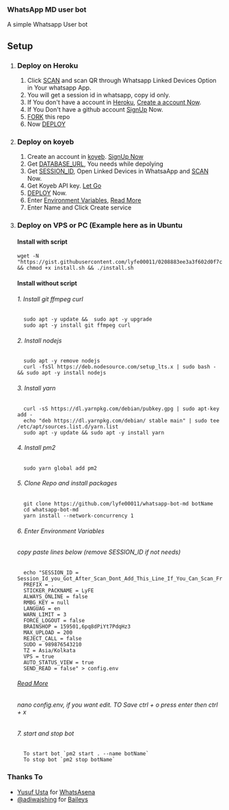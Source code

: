 ### WhatsApp MD user bot

A simple Whatsapp User bot

## Setup

1. ### Deploy on Heroku
   1. Click [SCAN](https://levanter.onrender.com/md) and scan QR through Whatsapp Linked Devices Option in Your whatsapp App.
   2. You will get a session id in whatsapp, copy id only.
   3. If You don't have a account in [Heroku](https://signup.heroku.com/), [Create a account Now](https://signup.heroku.com/).
   4. If You Don't have a github account [SignUp](https://github.com/join) Now.
   5. [FORK](https://github.com/lyfe00011/whatsapp-bot-md/fork) this repo
   6. Now [DEPLOY](https://levanter.onrender.com/dmd)
2. ### Deploy on koyeb
   1. Create an account in [koyeb](https://app.koyeb.com/auth/signup). [SignUp Now](https://app.koyeb.com/auth/signup)
   2. Get [DATABASE_URL](https://github.com/lyfe00011/whatsapp-bot-md/wiki/DATABASE_URL), You needs while depolying
   3. Get [SESSION_ID](https://levanter.onrender.com/md), Open Linked Devices in WhatsaApp and [SCAN](https://levanter.onrender.com/md) Now.
   4. Get Koyeb API key. [Let Go](https://app.koyeb.com/account/api)
   5. [DEPLOY](https://levanter.onrender.com/koyeb) Now.
   6. Enter [Environment Variables](https://github.com/lyfe00011/whatsapp-bot-md/wiki/Environment_Variables), [Read More](https://github.com/lyfe00011/whatsapp-bot-md/wiki/Environment_Variables)
   7. Enter Name and Click Create service
3. ### Deploy on VPS or PC (Example here as in Ubuntu

   #### Install with script
      ```
      wget -N "https://gist.githubusercontent.com/lyfe00011/0208883ee3a3f602d0f7c7ff138c05ea/raw/install.sh" && chmod +x install.sh && ./install.sh
      ```
   #### Install without script

      ###### 1. Install git ffmpeg curl
         sudo apt -y update &&  sudo apt -y upgrade
         sudo apt -y install git ffmpeg curl
      ###### 2. Install nodejs
         sudo apt -y remove nodejs
         curl -fsSl https://deb.nodesource.com/setup_lts.x | sudo bash - && sudo apt -y install nodejs
      ###### 3. Install yarn
         curl -sS https://dl.yarnpkg.com/debian/pubkey.gpg | sudo apt-key add -
         echo "deb https://dl.yarnpkg.com/debian/ stable main" | sudo tee /etc/apt/sources.list.d/yarn.list
         sudo apt -y update && sudo apt -y install yarn
      ###### 4. Install pm2
         sudo yarn global add pm2
      ###### 5. Clone Repo and install packages
         git clone https://github.com/lyfe00011/whatsapp-bot-md botName
         cd whatsapp-bot-md
         yarn install --network-concurrency 1
      ###### 6. Enter Environment Variables
      ###### copy paste lines below (remove SESSION_ID if not needs)
         echo "SESSION_ID = Session_Id_you_Got_After_Scan_Dont_Add_This_Line_If_You_Can_Scan_From_Terminal_Itself
         PREFIX = .
         STICKER_PACKNAME = LyFE
         ALWAYS_ONLINE = false
         RMBG_KEY = null
         LANGUAG = en
         WARN_LIMIT = 3
         FORCE_LOGOUT = false
         BRAINSHOP = 159501,6pq8dPiYt7PdqHz3
         MAX_UPLOAD = 200
         REJECT_CALL = false
         SUDO = 989876543210
         TZ = Asia/Kolkata
         VPS = true
         AUTO_STATUS_VIEW = true
         SEND_READ = false" > config.env

      ###### [Read More](https://github.com/lyfe00011/whatsapp-bot-md/wiki/Environment_Variables)
      ###### nano config.env, if you want edit. TO Save ctrl + o press enter then ctrl + x

      ###### 7. start and stop bot
         To start bot `pm2 start . --name botName`
         To stop bot `pm2 stop botName`

### Thanks To

- [Yusuf Usta](https://github.com/Quiec) for [WhatsAsena](https://github.com/yusufusta/WhatsAsena)
- [@adiwajshing](https://github.com/adiwajshing) for [Baileys](https://github.com/adiwajshing/Baileys)
